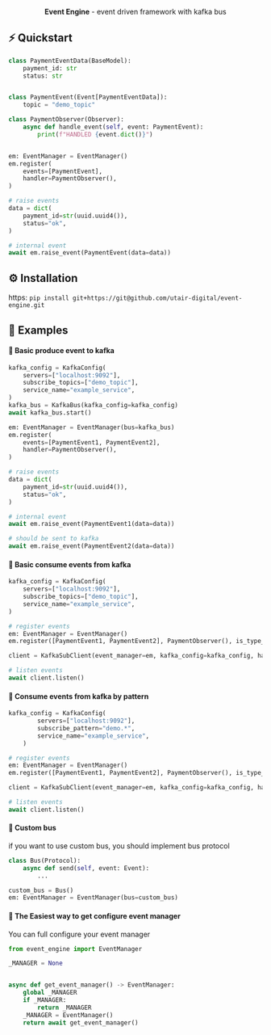 <p align="center">
  <b>Event Engine</b> - event driven framework with kafka bus
</p>

## ⚡️ Quickstart

```python
class PaymentEventData(BaseModel):
    payment_id: str
    status: str


class PaymentEvent(Event[PaymentEventData]):
    topic = "demo_topic"

class PaymentObserver(Observer):
    async def handle_event(self, event: PaymentEvent):
        print(f"HANDLED {event.dict()}")


em: EventManager = EventManager()
em.register(
    events=[PaymentEvent],
    handler=PaymentObserver(),
)

# raise events
data = dict(
    payment_id=str(uuid.uuid4()),
    status="ok",
)

# internal event
await em.raise_event(PaymentEvent(data=data))
```

## ⚙️ Installation

https: ````pip install git+https://git@github.com/utair-digital/event-engine.git````

## 👀 Examples

#### 📖 **Basic produce event to kafka**

```python
kafka_config = KafkaConfig(
    servers=["localhost:9092"],
    subscribe_topics=["demo_topic"],
    service_name="example_service",
)
kafka_bus = KafkaBus(kafka_config=kafka_config)
await kafka_bus.start()

em: EventManager = EventManager(bus=kafka_bus)
em.register(
    events=[PaymentEvent1, PaymentEvent2],
    handler=PaymentObserver(),
)

# raise events
data = dict(
    payment_id=str(uuid.uuid4()),
    status="ok",
)

# internal event
await em.raise_event(PaymentEvent1(data=data))

# should be sent to kafka
await em.raise_event(PaymentEvent2(data=data))
```

#### 📖 **Basic consume events from kafka**
```python
kafka_config = KafkaConfig(
    servers=["localhost:9092"],
    subscribe_topics=["demo_topic"],
    service_name="example_service",
)

# register events
em: EventManager = EventManager()
em.register([PaymentEvent1, PaymentEvent2], PaymentObserver(), is_type_check=True)

client = KafkaSubClient(event_manager=em, kafka_config=kafka_config, handle_signals=False)

# listen events
await client.listen()

```

#### 📖 **Consume events from kafka by pattern**

```python
kafka_config = KafkaConfig(
        servers=["localhost:9092"],
        subscribe_pattern="demo.*",
        service_name="example_service",
    )

# register events
em: EventManager = EventManager()
em.register([PaymentEvent1, PaymentEvent2], PaymentObserver(), is_type_check=True)

client = KafkaSubClient(event_manager=em, kafka_config=kafka_config, handle_signals=False)

# listen events
await client.listen()
```

#### 📖 **Custom bus**
if you want to use custom bus, you should implement bus protocol

```python
class Bus(Protocol):
    async def send(self, event: Event):
        ...

custom_bus = Bus()
em: EventManager = EventManager(bus=custom_bus)
```

#### 📖 **The Easiest way to get configure event manager**

You can full configure your event manager

```python
from event_engine import EventManager

_MANAGER = None


async def get_event_manager() -> EventManager:
    global _MANAGER
    if _MANAGER:
        return _MANAGER
    _MANAGER = EventManager()
    return await get_event_manager()
```